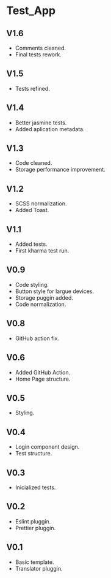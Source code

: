 # Test_App
## V1.6
- Comments cleaned.
- Final tests rework.

## V1.5
- Tests refined.

## V1.4
- Better jasmine tests.
- Added aplication metadata.

## V1.3
- Code cleaned.
- Storage performance improvement.

## V1.2
- SCSS normalization.
- Added Toast.

## V1.1
- Added tests.
- First kharma test run.

## V0.9
- Code styling.
- Button style for largue devices.
- Storage puggin added.
- Code normalization.

## V0.8
- GitHub action fix.

## V0.6
- Added GitHub Action.
- Home Page structure.

## V0.5
- Styling.

## V0.4
- Login component design.
- Test structure.

## V0.3
- Inicialized tests.

## V0.2
- Eslint pluggin.
- Prettier pluggin.

## V0.1
- Basic template.
- Translator pluggin.